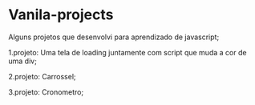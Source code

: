 # Vanila-projects
Alguns projetos que desenvolvi para aprendizado de javascript;

1.projeto: Uma tela de loading juntamente com script que muda a cor de uma div;

2.projeto: Carrossel; 

3.projeto: Cronometro;

